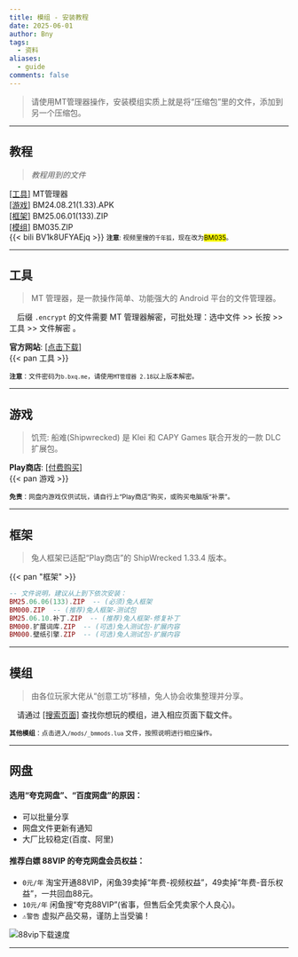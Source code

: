 ```yaml
---
title: 模组 - 安装教程
date: 2025-06-01
author: Bny
tags:
  - 资料
aliases:
  - guide
comments: false
---
```

> 请使用MT管理器操作，安装模组实质上就是将“压缩包”里的文件，添加到另一个压缩包。  

- - -

## 教程

> *教程用到的文件*  

[[工具]](#工具) MT管理器  
[[游戏]](#游戏) BM24.08.21(1.33).APK  
[[框架]](#框架) BM25.06.01(133).ZIP  
[[模组]](#模组) BM035.ZIP  
{{< bili BV1k8UFYAEjq >}}
<small> **注意**: 视频里搜的`千年狐`，现在改为<mark>BM035</mark>。</small>  

- - -

## 工具

> MT 管理器，是一款操作简单、功能强大的 Android 平台的文件管理器。  

　后缀 `.encrypt` 的文件需要 MT 管理器解密，可批处理：选中文件 >> 长按 >> 工具 >> 文件解密 。  

**官方网站**: [[点击下载]](https://mt2.cn)  
{{< pan 工具 >}}  

<small> **注意**：文件密码为`b.bxq.me`，请使用`MT管理器 2.18`以上版本解密。</small>  

- - -

## 游戏

> 饥荒: 船难(Shipwrecked) 是 Klei 和 CAPY Games 联合开发的一款 DLC 扩展包。  

**Play商店**: [[付费购买]](https://play.google.com/store/apps/details?id=com.kleientertainment.doNotStarveShipwrecked)  
{{< pan 游戏 >}}  

<small> **免责**：网盘内游戏仅供试玩，请自行上“Play商店”购买，或购买电脑版“补票”。</small>  

- - -

## 框架

> 兔人框架已适配“Play商店”的 ShipWrecked 1.33.4 版本。  

{{< pan "框架" >}}  

```lua
-- 文件说明，建议从上到下依次安装：
BM25.06.06(133).ZIP  -- (必须)兔人框架
BM000.ZIP  -- (推荐)兔人框架-测试包
BM25.06.10.补丁.ZIP  -- (推荐)兔人框架-修复补丁
BM000.扩展词库.ZIP  -- (可选)兔人测试包-扩展内容
BM000.壁纸引擎.ZIP  -- (可选)兔人测试包-扩展内容

```

- - -

## 模组

> 由各位玩家大佬从“创意工坊”移植，兔人协会收集整理并分享。  

　请通过 [[搜索页面]](/search) 查找你想玩的模组，进入相应页面下载文件。  

[注释]: {{<pan"模组">}}  

<small> **其他模组**：点击进入`/mods/_bmmods.lua` 文件，按照说明进行相应操作。</small>  

- - -

## 网盘

#### 选用“夸克网盘”、“百度网盘”的原因：  

- 可以批量分享
- 网盘文件更新有通知
- 大厂比较稳定(百度、阿里)

#### 推荐白嫖 88VIP 的夸克网盘会员权益：  

- `0元/年` 淘宝开通88VIP，闲鱼39卖掉“年费-视频权益”，49卖掉“年费-音乐权益”，一共回血88元。  
- `10元/年` 闲鱼搜“夸克88VIP”(省事，但售后全凭卖家个人良心)。  
- `⚠️警告` 虚拟产品交易，谨防上当受骗！


![88vip下载速度](/img/1000205033.jpg)


- - -

[注释]: {{<reward-button>}}

